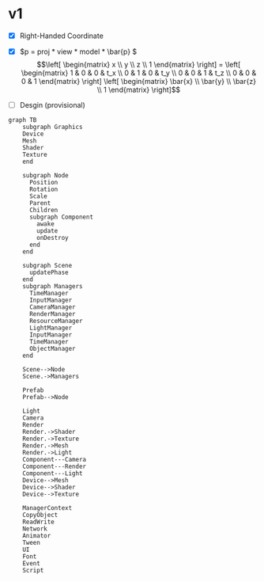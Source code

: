 # v1
  
- [x] Right-Handed Coordinate 
- [x] $p = proj * view * model * \bar{p} $
$$\left[ \begin{matrix}
   x \\
   y \\
   z \\
   1 
  \end{matrix}
  \right] = \left[
 \begin{matrix}
   1 & 0 & 0 & t_x \\
   0 & 1 & 0 & t_y \\
   0 & 0 & 1 & t_z \\
   0 & 0 & 0 & 1
  \end{matrix}
  \right] \left[
 \begin{matrix}
   \bar{x} \\
   \bar{y} \\
   \bar{z} \\
   1
  \end{matrix}
  \right]$$

- [ ] Desgin (provisional)
```mermaid
graph TB
    subgraph Graphics
    Device
    Mesh
    Shader
    Texture
    end
    
    subgraph Node
      Position
      Rotation
      Scale
      Parent
      Children
      subgraph Component
        awake
        update
        onDestroy
      end
    end

    subgraph Scene
      updatePhase
    end
    subgraph Managers
      TimeManager
      InputManager
      CameraManager
      RenderManager
      ResourceManager
      LightManager
      InputManager
      TimeManager
      ObjectManager
    end

    Scene-->Node
    Scene.->Managers

    Prefab
    Prefab-->Node

    Light
    Camera
    Render
    Render.->Shader
    Render.->Texture
    Render.->Mesh
    Render.->Light
    Component---Camera
    Component---Render
    Component---Light
    Device-->Mesh
    Device-->Shader
    Device-->Texture

    ManagerContext
    CopyObject
    ReadWrite
    Network
    Animator
    Tween
    UI
    Font
    Event
    Script
```

